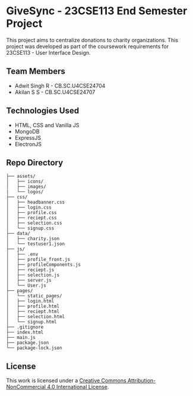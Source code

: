 # GiveSync - 23CSE113 End Semester Project

This project aims to centralize donations to charity organizations. 
This project was developed as part of the coursework requirements for 23CSE113 - User Interface Design.

**Team Members**
--
- Adwit Singh R - CB.SC.U4CSE24704
- Akilan S S - CB.SC.U4CSE24707

**Technologies Used**
--
- HTML, CSS and Vanilla JS
- MongoDB
- ExpressJS
- ElectronJS

**Repo Directory**
--

```givesync/
├── assets/
│   ├── icons/
│   ├── images/
|   └── logos/
├── css/
│   ├── headbanner.css
│   ├── login.css
│   ├── profile.css
│   ├── reciept.css
│   ├── selection.css
│   └── signup.css
├── data/
│   ├── charity.json
│   └── testuser1.json
├── js/
│   ├── .env
│   ├── profile_front.js
│   ├── profileComponents.js
│   ├── reciept.js
│   ├── selection.js
│   ├── server.js
│   └── User.js
├── pages/
│   └── static_pages/
│   ├── login.html
│   ├── profile.html
│   ├── reciept.html
│   ├── selection.html
│   └── signup.html
├── .gitignore
├── index.html
├── main.js
├── package.json
└── package-lock.json
```
## License

This work is licensed under a [Creative Commons Attribution-NonCommercial 4.0 International License](https://creativecommons.org/licenses/by-nc/4.0/).
